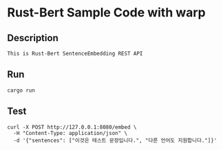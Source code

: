 # Rust-Bert Sample Code with warp

## Description
    This is Rust-Bert SentenceEmbedding REST API




## Run
```
cargo run
```

## Test
```
curl -X POST http://127.0.0.1:8080/embed \
  -H "Content-Type: application/json" \
  -d '{"sentences": ["이것은 테스트 문장입니다.", "다른 언어도 지원합니다."]}'
```